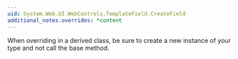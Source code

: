 ```yaml
---
uid: System.Web.UI.WebControls.TemplateField.CreateField
additional_notes.overrides: *content
---
```


<p>When overriding <xref href="System.Web.UI.WebControls.TemplateField.CreateField"></xref> in a derived class, be sure to create a new instance of your type and not call the base method.</p>


